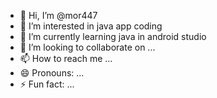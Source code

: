 - 👋 Hi, I’m @mor447
- 👀 I’m interested in java app coding
- 🌱 I’m currently learning java in android studio
- 💞️ I’m looking to collaborate on ...
- 📫 How to reach me ...
- 😄 Pronouns: ...
- ⚡ Fun fact: ...

<!---
mor447/mor447 is a ✨ special ✨ repository because its `README.md` (this file) appears on your GitHub profile.
You can click the Preview link to take a look at your changes.
--->
